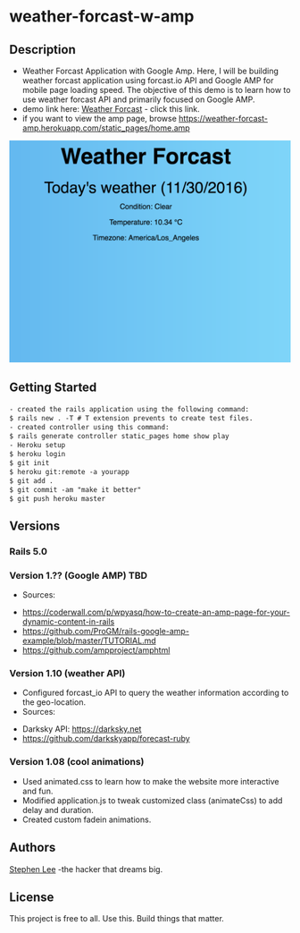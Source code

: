 # weather-forcast-w-amp

## Description
* Weather Forcast Application with Google Amp.
Here, I will be building weather forcast application using forcast.io API and Google AMP for mobile page loading speed. The objective of this demo is to learn how to use weather forcast API and primarily focused on Google AMP.
* demo link here:
[Weather Forcast](https://weather-forcast-amp.herokuapp.com) - click this link.
* if you want to view the amp page, browse https://weather-forcast-amp.herokuapp.com/static_pages/home.amp


![Alt text](/demo.png?raw=true "from my this project")

## Getting Started
```
- created the rails application using the following command:
$ rails new . -T # T extension prevents to create test files.
- created controller using this command:
$ rails generate controller static_pages home show play
- Heroku setup
$ heroku login
$ git init
$ heroku git:remote -a yourapp
$ git add .
$ git commit -am "make it better"
$ git push heroku master
```

## Versions

### Rails 5.0

### Version 1.?? (Google AMP) TBD

* Sources:
- https://coderwall.com/p/wpyasq/how-to-create-an-amp-page-for-your-dynamic-content-in-rails
- https://github.com/ProGM/rails-google-amp-example/blob/master/TUTORIAL.md
- https://github.com/ampproject/amphtml


### Version 1.10 (weather API) 
* Configured forcast_io API to query the weather information according to the geo-location.
* Sources: 
- Darksky API: https://darksky.net
- https://github.com/darkskyapp/forecast-ruby

### Version 1.08 (cool animations)
* Used animated.css to learn how to make the website more interactive and fun.
* Modified application.js to tweak customized class (animateCss) to add delay and duration.
* Created custom fadein animations.



## Authors
[Stephen Lee](http://www.stephenslee.xyz) -the hacker that dreams big.

## License
This project is free to all. Use this. Build things that matter.

